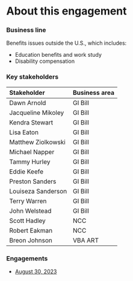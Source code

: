# About this engagement

### Business line

Benefits issues outside the U.S., which includes:

- Education benefits and work study
- Disability compensation

### Key stakeholders

|Stakeholder|Business area|
|:--|:--|
|Dawn Arnold|GI Bill|
|Jacqueline Mikoley|GI Bill|
|Kendra Stewart|GI Bill|
|Lisa Eaton|GI Bill|
|Matthew Ziolkowski|GI Bill|
|Michael Napper|GI Bill|
|Tammy Hurley|GI Bill|
|Eddie Keefe|GI Bill|
|Preston Sanders|GI Bill|
|Louiseza Sanderson|GI Bill|
|Terry Warren|GI Bill|
|John Welstead|GI Bill|
|Scott Hadley|NCC|
|Robert Eakman|NCC|
|Breon Johnson|VBA ART|

### Engagements

* [August 30, 2023](https://github.com/department-of-veterans-affairs/va.gov-team/blob/master/products/ask-va/research/Business%20line%20engagement/Benefits%20issues%20outside%20the%20U.S./August%2030%2C%202023.md)
